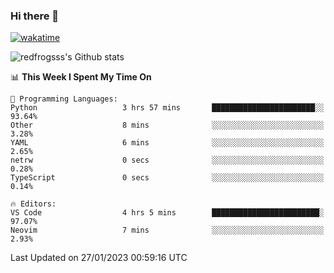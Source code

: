### Hi there 👋

[![wakatime](https://wakatime.com/badge/user/2cbd8003-b8b8-4565-92d7-ad9c23ff1846.svg)](https://wakatime.com/@2cbd8003-b8b8-4565-92d7-ad9c23ff1846)

<img src="https://github-readme-stats.vercel.app/api?username=redfrogsss&show_icons=true" alt="redfrogsss's Github stats"></img>

<!--START_SECTION:waka-->
📊 **This Week I Spent My Time On** 

```text
💬 Programming Languages: 
Python                   3 hrs 57 mins       ███████████████████████░░   93.64% 
Other                    8 mins              ░░░░░░░░░░░░░░░░░░░░░░░░░   3.28% 
YAML                     6 mins              ░░░░░░░░░░░░░░░░░░░░░░░░░   2.65% 
netrw                    0 secs              ░░░░░░░░░░░░░░░░░░░░░░░░░   0.28% 
TypeScript               0 secs              ░░░░░░░░░░░░░░░░░░░░░░░░░   0.14%

🔥 Editors: 
VS Code                  4 hrs 5 mins        ████████████████████████░   97.07% 
Neovim                   7 mins              ░░░░░░░░░░░░░░░░░░░░░░░░░   2.93%

```


 Last Updated on 27/01/2023 00:59:16 UTC
<!--END_SECTION:waka-->
